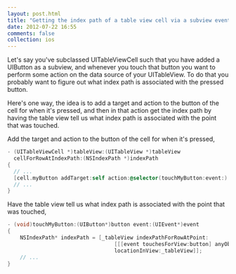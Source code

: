 ```yaml
---
layout: post.html
title: "Getting the index path of a table view cell via a subview event"
date: 2012-07-22 16:55
comments: false
collection: ios
---
```


Let's say you've subclassed UITableViewCell such that you have added a UIButton as a
subview, and whenever you touch that button you want to perform some action on
the data source of your UITableView. To do that you probably want to figure
out what index path is associated with the pressed button.

Here's one way, the idea is to add a target and action to the
button of the cell for when it's pressed, and then in that action get the index
path by having the table view tell us what index path is associated with
the point that was touched.

Add the target and action to the button of the cell for when it's pressed,

```objective-c
- (UITableViewCell *)tableView:(UITableView *)tableView
  cellForRowAtIndexPath:(NSIndexPath *)indexPath
{
  // ...
  [cell.myButton addTarget:self action:@selector(touchMyButton:event:) forControlEvents:UIControlEventTouchUpInside];
  // ...
}
```

Have the table view tell us what index path is associated with the point that was touched,

```objective-c
- (void)touchMyButton:(UIButton*)button event:(UIEvent*)event
{
    NSIndexPath* indexPath = [_tableView indexPathForRowAtPoint:
                                  [[[event touchesForView:button] anyObject]
                                  locationInView:_tableView]];
    // ... 
}
```
